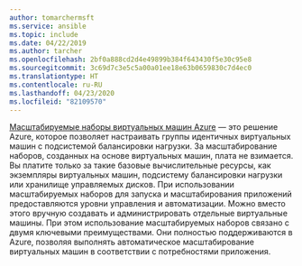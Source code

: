 ```yaml
---
author: tomarchermsft
ms.service: ansible
ms.topic: include
ms.date: 04/22/2019
ms.author: tarcher
ms.openlocfilehash: 2bf0a888cd2d4e49899b384f643430f5e30c95e8
ms.sourcegitcommit: 3c69d7c3e5c5a00a01ee18e63b0659830c7d4ec0
ms.translationtype: HT
ms.contentlocale: ru-RU
ms.lasthandoff: 04/23/2020
ms.locfileid: "82109570"
---
```

[Масштабируемые наборы виртуальных машин Azure](https://docs.microsoft.com/azure/virtual-machine-scale-sets/overview) — это решение Azure, которое позволяет настраивать группы идентичных виртуальных машин с подсистемой балансировки нагрузки. За масштабирование наборов, созданных на основе виртуальных машин, плата не взимается. Вы платите только за такие базовые вычислительные ресурсы, как экземпляры виртуальных машин, подсистему балансировки нагрузки или хранилище управляемых дисков. При использовании масштабируемых наборов для запуска и масштабирования приложений предоставляются уровни управления и автоматизации. Можно вместо этого вручную создавать и администрировать отдельные виртуальные машины. При этом использование масштабируемых наборов связано с двумя ключевыми преимуществами. Они полностью поддерживаются в Azure, позволяя выполнять автоматическое масштабирование виртуальных машин в соответствии с потребностями приложения.